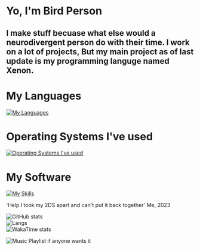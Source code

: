 # Yo, I'm Bird Person
## I make stuff becuase what else would a neurodivergent person do with their time. I work on a lot of projects, But my main project as of last update is my programming languge named Xenon.

# My Languages
[![My Languages](https://skillicons.dev/icons?i=c,cs,css,py,rust,html,js,ts)](https://skillicons.dev)

# Operating Systems I've used
[![Operating Systems I've used](https://skillicons.dev/icons?i=arch,linux,windows,mint)](https://skillicons.dev)

# My Software
[![My Skills](https://skillicons.dev/icons?i=codepen,git,github,neovim,robloxstudio,sublime,unity,unreal,visualstudio,vscode,deno,nodejs)](https://skillicons.dev)

'Help I took my 2DS apart and can't put it back together' Me, 2023

![GitHub stats](https://github-readme-stats.vercel.app/api?username=applepiecodes&theme=merko&custom_title=Report%20Card)<br>
![Langs](https://github-readme-stats.vercel.app/api/top-langs/?username=applepiecodes&layout=pie&theme=merko&custom_title=Languages%20I%20Tolerate%20The%20Most)<br>
![WakaTime stats](https://github-readme-stats.vercel.app/api/wakatime?username=ApplePieCodes&theme=merko&custom_title=Time%20Wasted)<br>

![Music Playlist if anyone wants it](https://music.youtube.com/playlist?list=PLXRPSzuu_0CzZ1evRL3L8QkBwuQTpVXxD)<br>
